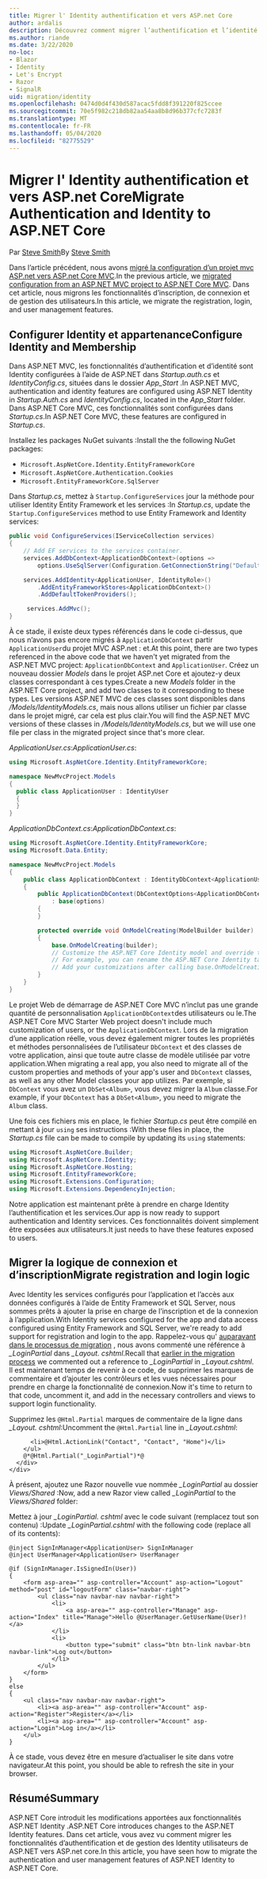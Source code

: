 ```yaml
---
title: Migrer l' Identity authentification et vers ASP.net Core
author: ardalis
description: Découvrez comment migrer l’authentification et l’identité d’un projet MVC ASP.NET vers un projet ASP.NET Core MVC.
ms.author: riande
ms.date: 3/22/2020
no-loc:
- Blazor
- Identity
- Let's Encrypt
- Razor
- SignalR
uid: migration/identity
ms.openlocfilehash: 0474d0d4f430d587acac5fdd8f391220f825ccee
ms.sourcegitcommit: 70e5f982c218db82aa54aa8b8d96b377cfc7283f
ms.translationtype: MT
ms.contentlocale: fr-FR
ms.lasthandoff: 05/04/2020
ms.locfileid: "82775529"
---
```

# <a name="migrate-authentication-and-identity-to-aspnet-core"></a><span data-ttu-id="b56ca-103">Migrer l' Identity authentification et vers ASP.net Core</span><span class="sxs-lookup"><span data-stu-id="b56ca-103">Migrate Authentication and Identity to ASP.NET Core</span></span>

<span data-ttu-id="b56ca-104">Par [Steve Smith](https://ardalis.com/)</span><span class="sxs-lookup"><span data-stu-id="b56ca-104">By [Steve Smith](https://ardalis.com/)</span></span>

<span data-ttu-id="b56ca-105">Dans l’article précédent, nous avons [migré la configuration d’un projet mvc ASP.net vers ASP.net Core MVC](xref:migration/configuration).</span><span class="sxs-lookup"><span data-stu-id="b56ca-105">In the previous article, we [migrated configuration from an ASP.NET MVC project to ASP.NET Core MVC](xref:migration/configuration).</span></span> <span data-ttu-id="b56ca-106">Dans cet article, nous migrons les fonctionnalités d’inscription, de connexion et de gestion des utilisateurs.</span><span class="sxs-lookup"><span data-stu-id="b56ca-106">In this article, we migrate the registration, login, and user management features.</span></span>

## <a name="configure-identity-and-membership"></a><span data-ttu-id="b56ca-107">Configurer Identity et appartenance</span><span class="sxs-lookup"><span data-stu-id="b56ca-107">Configure Identity and Membership</span></span>

<span data-ttu-id="b56ca-108">Dans ASP.NET MVC, les fonctionnalités d’authentification et d’identité sont Identity configurées à l’aide de ASP.NET dans *Startup.auth.cs* et *IdentityConfig.cs*, situées dans le dossier *App_Start* .</span><span class="sxs-lookup"><span data-stu-id="b56ca-108">In ASP.NET MVC, authentication and identity features are configured using ASP.NET Identity in *Startup.Auth.cs* and *IdentityConfig.cs*, located in the *App_Start* folder.</span></span> <span data-ttu-id="b56ca-109">Dans ASP.NET Core MVC, ces fonctionnalités sont configurées dans *Startup.cs*.</span><span class="sxs-lookup"><span data-stu-id="b56ca-109">In ASP.NET Core MVC, these features are configured in *Startup.cs*.</span></span>

<span data-ttu-id="b56ca-110">Installez les packages NuGet suivants :</span><span class="sxs-lookup"><span data-stu-id="b56ca-110">Install the the following NuGet packages:</span></span>

* `Microsoft.AspNetCore.Identity.EntityFrameworkCore`
* `Microsoft.AspNetCore.Authentication.Cookies`
* `Microsoft.EntityFrameworkCore.SqlServer`

<span data-ttu-id="b56ca-111">Dans *Startup.cs*, mettez à `Startup.ConfigureServices` jour la méthode pour utiliser Identity Entity Framework et les services :</span><span class="sxs-lookup"><span data-stu-id="b56ca-111">In *Startup.cs*, update the `Startup.ConfigureServices` method to use Entity Framework and Identity services:</span></span>

```csharp
public void ConfigureServices(IServiceCollection services)
{
    // Add EF services to the services container.
    services.AddDbContext<ApplicationDbContext>(options =>
        options.UseSqlServer(Configuration.GetConnectionString("DefaultConnection")));

    services.AddIdentity<ApplicationUser, IdentityRole>()
        .AddEntityFrameworkStores<ApplicationDbContext>()
        .AddDefaultTokenProviders();

     services.AddMvc();
}
```

<span data-ttu-id="b56ca-112">À ce stade, il existe deux types référencés dans le code ci-dessus, que nous n’avons pas encore migrés à `ApplicationDbContext` partir `ApplicationUser`du projet MVC ASP.net : et.</span><span class="sxs-lookup"><span data-stu-id="b56ca-112">At this point, there are two types referenced in the above code that we haven't yet migrated from the ASP.NET MVC project: `ApplicationDbContext` and `ApplicationUser`.</span></span> <span data-ttu-id="b56ca-113">Créez un nouveau dossier *Models* dans le projet ASP.net Core et ajoutez-y deux classes correspondant à ces types.</span><span class="sxs-lookup"><span data-stu-id="b56ca-113">Create a new *Models* folder in the ASP.NET Core project, and add two classes to it corresponding to these types.</span></span> <span data-ttu-id="b56ca-114">Les versions ASP.NET MVC de ces classes sont disponibles dans */Models/IdentityModels.cs*, mais nous allons utiliser un fichier par classe dans le projet migré, car cela est plus clair.</span><span class="sxs-lookup"><span data-stu-id="b56ca-114">You will find the ASP.NET MVC versions of these classes in */Models/IdentityModels.cs*, but we will use one file per class in the migrated project since that's more clear.</span></span>

<span data-ttu-id="b56ca-115">*ApplicationUser.cs*:</span><span class="sxs-lookup"><span data-stu-id="b56ca-115">*ApplicationUser.cs*:</span></span>

```csharp
using Microsoft.AspNetCore.Identity.EntityFrameworkCore;

namespace NewMvcProject.Models
{
  public class ApplicationUser : IdentityUser
  {
  }
}
```

<span data-ttu-id="b56ca-116">*ApplicationDbContext.cs*:</span><span class="sxs-lookup"><span data-stu-id="b56ca-116">*ApplicationDbContext.cs*:</span></span>

```csharp
using Microsoft.AspNetCore.Identity.EntityFrameworkCore;
using Microsoft.Data.Entity;

namespace NewMvcProject.Models
{
    public class ApplicationDbContext : IdentityDbContext<ApplicationUser>
    {
        public ApplicationDbContext(DbContextOptions<ApplicationDbContext> options)
            : base(options)
        {
        }

        protected override void OnModelCreating(ModelBuilder builder)
        {
            base.OnModelCreating(builder);
            // Customize the ASP.NET Core Identity model and override the defaults if needed.
            // For example, you can rename the ASP.NET Core Identity table names and more.
            // Add your customizations after calling base.OnModelCreating(builder);
        }
    }
}
```

<span data-ttu-id="b56ca-117">Le projet Web de démarrage de ASP.NET Core MVC n’inclut pas une grande quantité de personnalisation `ApplicationDbContext`des utilisateurs ou le.</span><span class="sxs-lookup"><span data-stu-id="b56ca-117">The ASP.NET Core MVC Starter Web project doesn't include much customization of users, or the `ApplicationDbContext`.</span></span> <span data-ttu-id="b56ca-118">Lors de la migration d’une application réelle, vous devez également migrer toutes les propriétés et méthodes personnalisées de l’utilisateur `DbContext` et des classes de votre application, ainsi que toute autre classe de modèle utilisée par votre application.</span><span class="sxs-lookup"><span data-stu-id="b56ca-118">When migrating a real app, you also need to migrate all of the custom properties and methods of your app's user and `DbContext` classes, as well as any other Model classes your app utilizes.</span></span> <span data-ttu-id="b56ca-119">Par exemple, si `DbContext` vous avez un `DbSet<Album>`, vous devez migrer la `Album` classe.</span><span class="sxs-lookup"><span data-stu-id="b56ca-119">For example, if your `DbContext` has a `DbSet<Album>`, you need to migrate the `Album` class.</span></span>

<span data-ttu-id="b56ca-120">Une fois ces fichiers mis en place, le fichier *Startup.cs* peut être compilé en mettant à jour `using` ses instructions :</span><span class="sxs-lookup"><span data-stu-id="b56ca-120">With these files in place, the *Startup.cs* file can be made to compile by updating its `using` statements:</span></span>

```csharp
using Microsoft.AspNetCore.Builder;
using Microsoft.AspNetCore.Identity;
using Microsoft.AspNetCore.Hosting;
using Microsoft.EntityFrameworkCore;
using Microsoft.Extensions.Configuration;
using Microsoft.Extensions.DependencyInjection;
```

<span data-ttu-id="b56ca-121">Notre application est maintenant prête à prendre en charge Identity l’authentification et les services.</span><span class="sxs-lookup"><span data-stu-id="b56ca-121">Our app is now ready to support authentication and Identity services.</span></span> <span data-ttu-id="b56ca-122">Ces fonctionnalités doivent simplement être exposées aux utilisateurs.</span><span class="sxs-lookup"><span data-stu-id="b56ca-122">It just needs to have these features exposed to users.</span></span>

## <a name="migrate-registration-and-login-logic"></a><span data-ttu-id="b56ca-123">Migrer la logique de connexion et d’inscription</span><span class="sxs-lookup"><span data-stu-id="b56ca-123">Migrate registration and login logic</span></span>

<span data-ttu-id="b56ca-124">Avec Identity les services configurés pour l’application et l’accès aux données configurés à l’aide de Entity Framework et SQL Server, nous sommes prêts à ajouter la prise en charge de l’inscription et de la connexion à l’application.</span><span class="sxs-lookup"><span data-stu-id="b56ca-124">With Identity services configured for the app and data access configured using Entity Framework and SQL Server, we're ready to add support for registration and login to the app.</span></span> <span data-ttu-id="b56ca-125">Rappelez-vous qu' [auparavant dans le processus de migration](xref:migration/mvc#migrate-the-layout-file) , nous avons commenté une référence à *_LoginPartial* dans *_Layout. cshtml*.</span><span class="sxs-lookup"><span data-stu-id="b56ca-125">Recall that [earlier in the migration process](xref:migration/mvc#migrate-the-layout-file) we commented out a reference to *_LoginPartial* in *_Layout.cshtml*.</span></span> <span data-ttu-id="b56ca-126">Il est maintenant temps de revenir à ce code, de supprimer les marques de commentaire et d’ajouter les contrôleurs et les vues nécessaires pour prendre en charge la fonctionnalité de connexion.</span><span class="sxs-lookup"><span data-stu-id="b56ca-126">Now it's time to return to that code, uncomment it, and add in the necessary controllers and views to support login functionality.</span></span>

<span data-ttu-id="b56ca-127">Supprimez les `@Html.Partial` marques de commentaire de la ligne dans *_Layout. cshtml*:</span><span class="sxs-lookup"><span data-stu-id="b56ca-127">Uncomment the `@Html.Partial` line in *_Layout.cshtml*:</span></span>

```cshtml
      <li>@Html.ActionLink("Contact", "Contact", "Home")</li>
    </ul>
    @*@Html.Partial("_LoginPartial")*@
  </div>
</div>
```

<span data-ttu-id="b56ca-128">À présent, ajoutez une Razor nouvelle vue nommée *_LoginPartial* au dossier *Views/Shared* :</span><span class="sxs-lookup"><span data-stu-id="b56ca-128">Now, add a new Razor view called *_LoginPartial* to the *Views/Shared* folder:</span></span>

<span data-ttu-id="b56ca-129">Mettez à jour *_LoginPartial. cshtml* avec le code suivant (remplacez tout son contenu) :</span><span class="sxs-lookup"><span data-stu-id="b56ca-129">Update *_LoginPartial.cshtml* with the following code (replace all of its contents):</span></span>

```cshtml
@inject SignInManager<ApplicationUser> SignInManager
@inject UserManager<ApplicationUser> UserManager

@if (SignInManager.IsSignedIn(User))
{
    <form asp-area="" asp-controller="Account" asp-action="Logout" method="post" id="logoutForm" class="navbar-right">
        <ul class="nav navbar-nav navbar-right">
            <li>
                <a asp-area="" asp-controller="Manage" asp-action="Index" title="Manage">Hello @UserManager.GetUserName(User)!</a>
            </li>
            <li>
                <button type="submit" class="btn btn-link navbar-btn navbar-link">Log out</button>
            </li>
        </ul>
    </form>
}
else
{
    <ul class="nav navbar-nav navbar-right">
        <li><a asp-area="" asp-controller="Account" asp-action="Register">Register</a></li>
        <li><a asp-area="" asp-controller="Account" asp-action="Login">Log in</a></li>
    </ul>
}
```

<span data-ttu-id="b56ca-130">À ce stade, vous devez être en mesure d’actualiser le site dans votre navigateur.</span><span class="sxs-lookup"><span data-stu-id="b56ca-130">At this point, you should be able to refresh the site in your browser.</span></span>

## <a name="summary"></a><span data-ttu-id="b56ca-131">Résumé</span><span class="sxs-lookup"><span data-stu-id="b56ca-131">Summary</span></span>

<span data-ttu-id="b56ca-132">ASP.NET Core introduit les modifications apportées aux fonctionnalités ASP.NET Identity .</span><span class="sxs-lookup"><span data-stu-id="b56ca-132">ASP.NET Core introduces changes to the ASP.NET Identity features.</span></span> <span data-ttu-id="b56ca-133">Dans cet article, vous avez vu comment migrer les fonctionnalités d’authentification et de gestion des Identity utilisateurs de ASP.NET vers ASP.net core.</span><span class="sxs-lookup"><span data-stu-id="b56ca-133">In this article, you have seen how to migrate the authentication and user management features of ASP.NET Identity to ASP.NET Core.</span></span>
